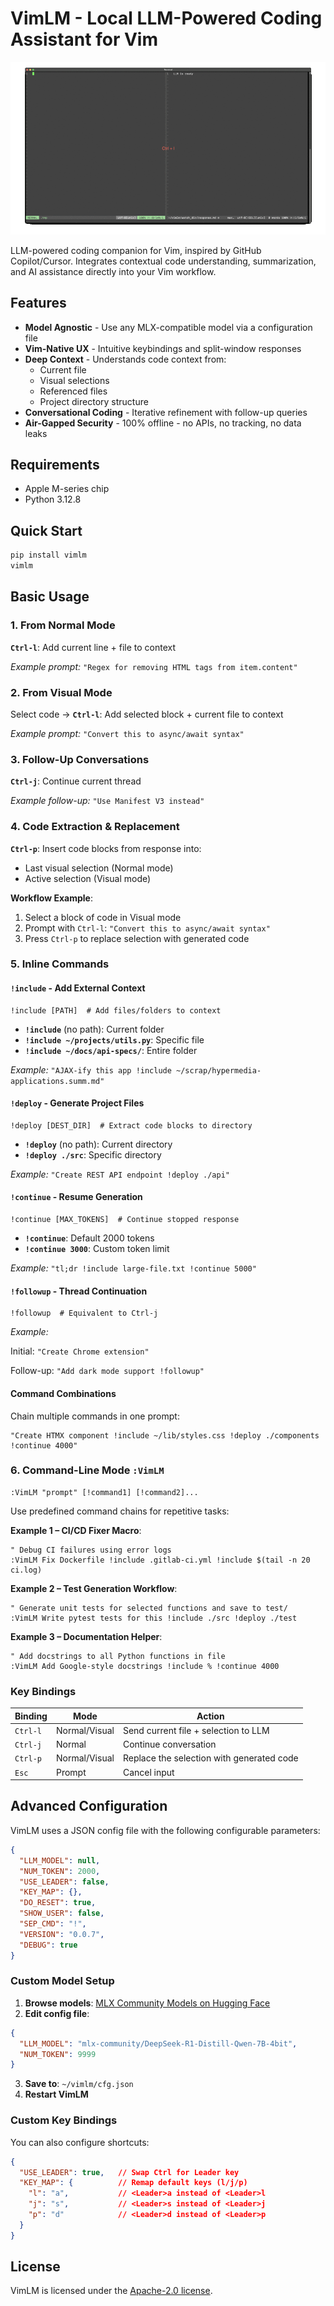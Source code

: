 
# VimLM - Local LLM-Powered Coding Assistant for Vim

![vimlm](https://raw.githubusercontent.com/JosefAlbers/VimLM/main/assets/captioned_vimlm.gif)

LLM-powered coding companion for Vim, inspired by GitHub Copilot/Cursor. Integrates contextual code understanding, summarization, and AI assistance directly into your Vim workflow.

## Features

- **Model Agnostic** - Use any MLX-compatible model via a configuration file
- **Vim-Native UX** - Intuitive keybindings and split-window responses
- **Deep Context** - Understands code context from:
    - Current file
    - Visual selections
    - Referenced files
    - Project directory structure
- **Conversational Coding** - Iterative refinement with follow-up queries
- **Air-Gapped Security** - 100% offline - no APIs, no tracking, no data leaks

## Requirements

- Apple M-series chip
- Python 3.12.8

## Quick Start

```zsh
pip install vimlm
vimlm
```

## Basic Usage

### 1. **From Normal Mode**  
**`Ctrl-l`**: Add current line + file to context

*Example prompt:* `"Regex for removing HTML tags from item.content"`

### 2. **From Visual Mode**  
Select code → **`Ctrl-l`**: Add selected block + current file to context

*Example prompt:* `"Convert this to async/await syntax"`

### 3. **Follow-Up Conversations**  
**`Ctrl-j`**: Continue current thread

*Example follow-up:* `"Use Manifest V3 instead"`

### 4. **Code Extraction & Replacement**  
**`Ctrl-p`**: Insert code blocks from response into:  
- Last visual selection (Normal mode)  
- Active selection (Visual mode)  

**Workflow Example**:  
1. Select a block of code in Visual mode  
2. Prompt with `Ctrl-l`: `"Convert this to async/await syntax"`  
3. Press `Ctrl-p` to replace selection with generated code  

### 5. **Inline Commands**  

#### `!include` - Add External Context  
```text
!include [PATH]  # Add files/folders to context
```
- **`!include`** (no path): Current folder  
- **`!include ~/projects/utils.py`**: Specific file  
- **`!include ~/docs/api-specs/`**: Entire folder  

*Example:* `"AJAX-ify this app !include ~/scrap/hypermedia-applications.summ.md"`

#### `!deploy` - Generate Project Files  
```text
!deploy [DEST_DIR]  # Extract code blocks to directory
```
- **`!deploy`** (no path): Current directory  
- **`!deploy ./src`**: Specific directory  

*Example:* `"Create REST API endpoint !deploy ./api"`

#### `!continue` - Resume Generation  
```text
!continue [MAX_TOKENS]  # Continue stopped response
```
- **`!continue`**: Default 2000 tokens  
- **`!continue 3000`**: Custom token limit  

*Example:* `"tl;dr !include large-file.txt !continue 5000"`

#### `!followup` - Thread Continuation  
```text
!followup  # Equivalent to Ctrl-j
```
*Example:*  

Initial: `"Create Chrome extension"`  

Follow-up: `"Add dark mode support !followup"`

#### **Command Combinations**
Chain multiple commands in one prompt:  
```text
"Create HTMX component !include ~/lib/styles.css !deploy ./components !continue 4000"
```  

### 6. **Command-Line Mode `:VimLM`**
```vim
:VimLM "prompt" [!command1] [!command2]...
```
Use predefined command chains for repetitive tasks:

**Example 1 – CI/CD Fixer Macro**:
```vim
" Debug CI failures using error logs
:VimLM Fix Dockerfile !include .gitlab-ci.yml !include $(tail -n 20 ci.log)
```

**Example 2 – Test Generation Workflow**:
```vim
" Generate unit tests for selected functions and save to test/
:VimLM Write pytest tests for this !include ./src !deploy ./test
```

**Example 3 – Documentation Helper**:
```vim
" Add docstrings to all Python functions in file
:VimLM Add Google-style docstrings !include % !continue 4000
```

### Key Bindings

| Binding    | Mode          | Action                                 |
|------------|---------------|----------------------------------------|
| `Ctrl-l`   | Normal/Visual | Send current file + selection to LLM   |
| `Ctrl-j`   | Normal        | Continue conversation                  |
| `Ctrl-p`   | Normal/Visual | Replace the selection with generated code |
| `Esc`      | Prompt        | Cancel input                           |

## Advanced Configuration
VimLM uses a JSON config file with the following configurable parameters:
```json
{
  "LLM_MODEL": null,
  "NUM_TOKEN": 2000,
  "USE_LEADER": false,
  "KEY_MAP": {},
  "DO_RESET": true,
  "SHOW_USER": false,
  "SEP_CMD": "!",
  "VERSION": "0.0.7",
  "DEBUG": true
} 
```
### Custom Model Setup
1. **Browse models**: [MLX Community Models on Hugging Face](https://huggingface.co/mlx-community)
2. **Edit config file**:
```json
{
  "LLM_MODEL": "mlx-community/DeepSeek-R1-Distill-Qwen-7B-4bit",
  "NUM_TOKEN": 9999
}
```
3. **Save to**: `~/vimlm/cfg.json`
4. **Restart VimLM**

### Custom Key Bindings
You can also configure shortcuts:
```json
{
  "USE_LEADER": true,   // Swap Ctrl for Leader key
  "KEY_MAP": {          // Remap default keys (l/j/p)
    "l": "a",           // <Leader>a instead of <Leader>l
    "j": "s",           // <Leader>s instead of <Leader>j
    "p": "d"            // <Leader>d instead of <Leader>p
  }
}
```

## License

VimLM is licensed under the [Apache-2.0 license](LICENSE).


